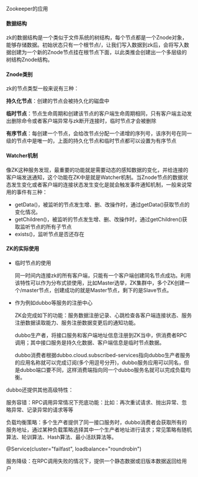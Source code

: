 Zookeeper的应用

#### 数据结构

zk的数据结构是一个类似于文件系统的树结构，每个节点都是一个Znode对象，能够存储数据。初始状态只有一个根节点/，让我们写入数据到zk后，会将写入数据创建为一个新的Znode节点挂在根节点下面，以此类推会创建出一个多层级的树结构Znode结构。

#### Znode类别

zk的节点类型一般来说有三种：

**持久化节点**：创建的节点会被持久化的磁盘中

**临时节点**：节点生命周期和创建该节点的客户端生命周期相同，只有客户端主动发出删除命令或者客户端异常与zk断开连接时，临时节点才会被删除

**有序节点**：每创建一个节点，会给改节点分配一个递增的序列号，该序列号在同一级的节点中是唯一的，上面的持久化节点和临时节点都可以设置为有序节点

#### Watcher机制

像ZK这种服务发现，最重要的功能就是需要动态的感知数据的变化，并给连接的客户端发送通知，这个功能在ZK中是就是Watcher机制。当Znode节点的数据状态发生变化或者客户端的连接状态发生变化是就会触发事件通知机制，一般来说常用的事件有三种：

- getData()，被监听的节点发生增、删、改操作时，通过getData()获取节点的变化情况。
- getChildren()，被监听的节点发生增、删、改操作时，通过getChildren()获取监听节点的所有子节点
- exists()，监听节点是否还存在

#### ZK的实际使用

- 临时节点的使用

  同一时间内连接zk的所有客户端，只能有一个客户端创建同名节点成功。利用该特性可以作为分布式锁使用，比如Master选举，ZK集群中，多个ZK创建一个/master节点，创建成功的就是Master节点，剩下的是Slave节点。

  

- 作为例如dubbo等服务的注册中心

  ZK会完成如下的功能：服务数据注册记录、心跳检查各客户端连接状态、服务注册数据读取能力、服务注册数据变更后的通知功能。

  dubbo生产者，将接口服务和客户端地址信息注册到ZK当中，供消费者RPC调用；其中接口服务是持久化数据、客户端信息是临时节点数据。

  dubbo消费者根据dubbo.cloud.subscribed-services指向dubbo生产者服务的应用名称就可以完成订阅(多个用逗号分开)，dubbo服务应用可以同名，但是dubbo端口要不同，这样消费端指向同一个dubbo服务名就可以完成负载均衡。

dubbo还提供其他高级特性：

服务容错：RPC调用异常情况下兜底功能：比如：再次重试请求、抛出异常、忽略异常、记录异常的请求等等

负载均衡策略：多个生产者提供了同一接口服务时，dubbo消费者会获取所有的服务地址，通过某种负载策略选择其中一个生产者地址进行请求；常见策略有随机算法、轮训算法、Hash算法、最小活跃算法等。

@Service(cluster="failfast", loadbalance="roundrobin")

服务降级：在RPC调用失败的情况下，提供一个静态数据或旧版本数据返回给用户

